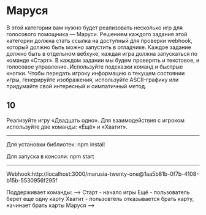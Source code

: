 # Маруся
В этой категории вам нужно будет реализовать несколько игр для голосового помощника — Маруси. Решением каждого задания этой категории должна стать ссылка на доступный для проверки webhook, который должно быть можно запустить в отладчике. Каждое задание должно быть в отдельном вебхуке, каждая игра должна запускаться по команде «Старт». В каждом задании мы будем проверять и текстовое, и голосовое управление. Используйте подсказки команд и быстрые кнопки. Чтобы передать игроку информацию о текущем состоянии игры, генерируйте изображения, используйте ASCII-графику или придумайте свой интересный и симпатичный метод.

## 10
Реализуйте игру «Двадцать одно». Для взаимодействия с игроком используйте две команды: «Ещё» и «Хватит».

---

Для установки библиотек:
npm install

Для запуска в консоли:
npm start

---

Webhook:http://localhost:3000/marusia-twenty-one@1aa5b81b-0f7b-4108-b15b-5530956f295f

Поддерживает команды:
-->
Старт - начало игры
Ещё - пользователь берет еще одну карту
Хватит - пользовтель отказывается брать карту, начинает брать карты Маруся
-->
